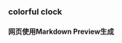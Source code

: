 ### colorful clock
#### 网页使用Markdown Preview生成
<canvas id='c' width='500' height='500'></canvas>
<script>
(function(){

var center = {x:250, y:250};
var fps = 60;
var msColor = {r:12, g:12, b:12, a1:0.0, a2:0.6};
var sColor = {r:221, g:217, b:124, a1:0.1, a2:0.4};
var mColor = {r:117, g:195, b:93, a1:0.1, a2:0.6};
var hColor = {r:81, g:179, b:245, a1:0.2, a2:0.5};

// 角度转弧度
function d2r(degree) {
  return Math.PI * 2 * degree / 360;
}

function rgba(r, g, b, a) {
	return 'rgba(' + r + ',' + g + ',' + b + ',' + a + ')';
}

function randomColor() {
	return rgba(
		Math.floor(Math.random()*100 + 100),
		Math.floor(Math.random()*140 + 100),
		Math.floor(Math.random()*100 + 100),
		0.8);
}

// 绘制扇形
// cx, cy  扇形圆心
// radius1 起始半径
// radius2 终止半径
// alpha 起始角度
// delta 跨度（正为顺时针，负为逆时针）
// color 颜色
function sector(ctx, cx, cy, radius1, radius2, alpha, delta, color) {
	var beta = alpha + delta + 0.00099;		// 0.00099为误差校正
	var cosAlpha = Math.cos(alpha);
	var sinAlpha = Math.sin(alpha);
	var p1x = cx + radius1 * cosAlpha;
	var p1y = cy + radius1 * sinAlpha;
	var p2x = cx + radius2 * cosAlpha;
	var p2y = cy + radius2 * sinAlpha;
	var p3x = cx + radius1 * Math.cos(beta);
	var p3y = cy + radius1 * Math.sin(beta);
	ctx.fillStyle = color;

	ctx.beginPath();

	ctx.moveTo(p1x, p1y);
	ctx.lineTo(p2x, p2y);
	ctx.arc(cx, cy, radius2, alpha, beta, false);	// false 顺时针
	ctx.lineTo(p3x, p3y);
	ctx.arc(cx, cy, radius1, beta, alpha, true);	// true 逆时针

	ctx.closePath();

	ctx.fill();
}

// 绘制表盘
// cx, cy 表盘中心
// r1 小刻度
// r2 大刻度
function drawDial(ctx, cx, cy, r1, r2) {
	var alpha = 0;
	var vsin;
	var vcos;
	ctx.fillStyle = rgba(50, 50, 50, 0.6);

	for(var i = 0; i < 60; ++i) {
		if(i%5 == 0)continue;
		alpha = d2r(6*i);
		vcos = Math.cos(alpha);
		vsin = Math.sin(alpha);
		ctx.beginPath();
		ctx.arc(cx + r1*vcos, cy + r1*vsin, 1, 0, 2*Math.PI, true);
		ctx.closePath();
		ctx.fill();
	}
	for(var i = 0; i < 12; ++i) {
		alpha = d2r(30*i);
		vcos = Math.cos(alpha);
		vsin = Math.sin(alpha);

		ctx.beginPath();
		ctx.arc(cx + r2*vcos, cy + r2*vsin, 3, 0, 2*Math.PI, true);
		ctx.closePath();
		ctx.fill();
	}
}

// 绘制指针
// 
function drawHand(cx, cy, r1, r2, degree, precision, color){
	for(var i = 0; i < 360/precision; ++i) {
		sector(context, cx, cy, r1, r2, d2r(i*precision + degree), d2r(precision), 
			rgba(color.r, color.g, color.b, color.a1 + color.a2*i*precision/360));
	}
}

function animate(ctx) {
	var d = new Date();
	var ms = d.getMilliseconds()/1000;
	var seconds = d.getSeconds() + ms;
	var minutes = d.getMinutes() + seconds/60;
	var hours = (d.getHours())%12 + minutes/60;

	ctx.clearRect(0, 0, 500, 500);

	drawDial(ctx, center.x, center.y, 150, 200);

	drawHand(center.x, center.y, 200, 201, ms*360 - 90, 10, msColor);
	drawHand(center.x, center.y, 150, 200, seconds*6 -90, 4, sColor);
	drawHand(center.x, center.y, 100, 150, minutes*6 -90, 4, mColor);
	drawHand(center.x, center.y, 10, 100, hours*30 -90, 4, hColor);
}

var canvas = document.getElementById('c');
var context = canvas.getContext('2d');
// context.globalCompositeOperation = "lighter";		// 叠加绘制

setInterval(function(){
	animate(context);
	}, 1000/fps);

})();
</script>
